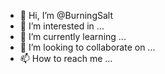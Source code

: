 - 👋 Hi, I’m @BurningSalt
- 👀 I’m interested in ...
- 🌱 I’m currently learning ...
- 💞️ I’m looking to collaborate on ...
- 📫 How to reach me ...

<!---
BurningSalt/BurningSalt is a ✨ special ✨ repository because its `README.md` (this file) appears on your GitHub profile.
You can click the Preview link to take a look at your changes.
--->
